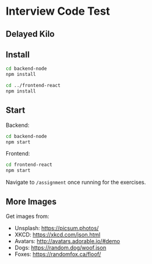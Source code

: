 Interview Code Test
===================

Delayed Kilo
------------

Install
-------

```bash
cd backend-node
npm install

cd ../frontend-react
npm install
```


Start
-----

Backend:  
```bash
cd backend-node
npm start

```

Frontend:  
```bash
cd frontend-react
npm start
```

Navigate to `/assignment` once running for the exercises.


More Images
-----------

Get images from:

- Unsplash: https://picsum.photos/
- XKCD: https://xkcd.com/json.html
- Avatars: http://avatars.adorable.io/#demo
- Dogs: https://random.dog/woof.json
- Foxes: https://randomfox.ca/floof/
